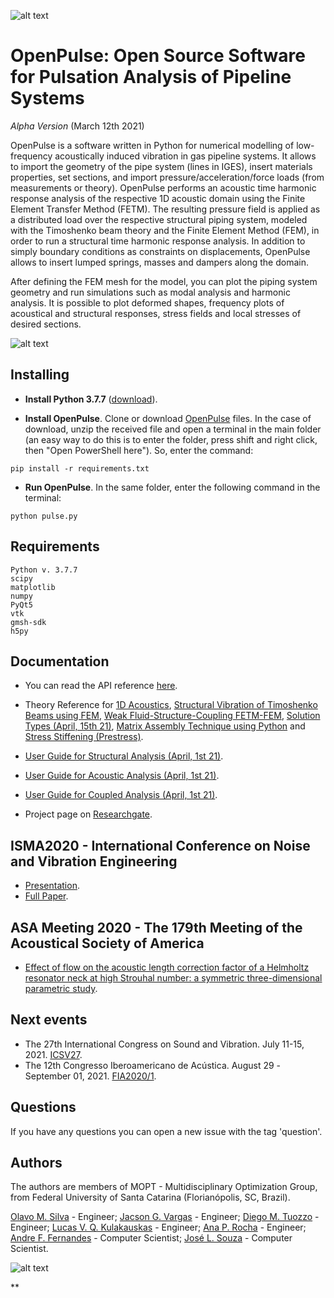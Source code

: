 ![alt text](https://open-pulse.github.io/OpenPulse/doc/opav.PNG?raw=true)

# OpenPulse: Open Source Software for Pulsation Analysis of Pipeline Systems

*Alpha Version* (March 12th 2021)

OpenPulse is a software written in Python for numerical modelling of low-frequency acoustically induced vibration in gas pipeline systems. It allows to import the geometry of the pipe system (lines in IGES), insert materials properties, set sections, and import pressure/acceleration/force loads (from measurements or theory). OpenPulse performs an acoustic time harmonic response analysis of the respective 1D acoustic domain using the Finite Element Transfer Method (FETM). The resulting pressure field is applied as a distributed load over the respective structural piping system, modeled with the Timoshenko beam theory and the Finite Element Method (FEM), in order to run a structural time harmonic response analysis. In addition to simply boundary conditions as constraints on displacements, OpenPulse allows to insert lumped springs, masses and dampers along the domain.

After defining the FEM mesh for the model, you can plot the piping system geometry and run simulations such as modal analysis and harmonic analysis. It is possible to plot deformed shapes, frequency plots of acoustical and structural responses, stress fields and local stresses of desired sections.

![alt text](https://open-pulse.github.io/OpenPulse/doc/system3.jpeg?raw=true)

## Installing

- **Install Python 3.7.7** ([download](https://www.python.org/downloads/release/python-377/)).

- **Install OpenPulse**.
Clone or download [OpenPulse](https://github.com/open-pulse/OpenPulse) files. In the case of download, unzip the received file and open a terminal in the main folder (an easy way to do this is to enter the folder, press shift and right click, then "Open PowerShell here"). So, enter the command: 
```
pip install -r requirements.txt
```

- **Run OpenPulse**.
In the same folder, enter the following command in the terminal:
```
python pulse.py
```

## Requirements

    Python v. 3.7.7 
    scipy
    matplotlib
    numpy
    PyQt5
    vtk
    gmsh-sdk
    h5py
    
## Documentation
- You can read the API reference [here](https://open-pulse.readthedocs.io/en/latest/index.html).

- Theory Reference for [1D Acoustics](https://open-pulse.github.io/OpenPulse/doc/Acoustics.pdf), [Structural Vibration of Timoshenko Beams using FEM](https://open-pulse.github.io/OpenPulse/doc/Theory_Structural.pdf), [Weak Fluid-Structure-Coupling FETM-FEM](https://github.com/open-pulse/OpenPulse/blob/master/doc/OpenPulse___Report_D___Weak_Coupling.pdf), [Solution Types (April, 15th 21)](https://), [Matrix Assembly Technique using Python](https://open-pulse.github.io/OpenPulse/doc/Assembly.pdf) and [Stress Stiffening (Prestress)](https://github.com/open-pulse/OpenPulse/blob/master/doc/OpenPulse___Report_E___Prestress.pdf).

- [User Guide for Structural Analysis (April, 1st 21)](https://).

- [User Guide for Acoustic Analysis (April, 1st 21)](https://).

- [User Guide for Coupled Analysis (April, 1st 21)](https://).

- Project page on [Researchgate](https://www.researchgate.net/project/Acoustically-Induced-Vibration-in-Pipeline-Systems).

## ISMA2020 - International Conference on Noise and Vibration Engineering

- [Presentation](https://www.youtube.com/watch?v=iarKDAei6fg&t).
- [Full Paper](https://github.com/open-pulse/OpenPulse/blob/master/doc/ISMA_2020_PRE.pdf).

## ASA Meeting 2020 - The 179th Meeting of the Acoustical Society of America

- [Effect of flow on the acoustic length correction factor of a Helmholtz resonator neck at high Strouhal number: a symmetric three-dimensional parametric study](https://asa.scitation.org/doi/10.1121/1.5147459). 

## Next events

- The 27th International Congress on Sound and Vibration. July 11-15, 2021. [ICSV27](https://www.icsv27.org/).
- The 12th Congresso Iberoamericano de Acústica. August 29 -September 01, 2021. [FIA2020/1](https://fia2020.com.br/).

## Questions
If you have any questions you can open a new issue with the tag 'question'.

## Authors

The authors are members of MOPT - Multidisciplinary Optimization Group, from Federal University of Santa Catarina (Florianópolis, SC, Brazil).

   [Olavo M. Silva](https://www.linkedin.com/in/olavo-m-silva-5822a5151/) - Engineer;
   [Jacson G. Vargas](https://www.linkedin.com/in/jacson-gil-vargas-a54b0768/) - Engineer;
   [Diego M. Tuozzo](https://www.linkedin.com/in/martintuozzo/) - Engineer;
   [Lucas V. Q. Kulakauskas](https://www.linkedin.com/in/lucas-kulakauskas-5a0314182/) - Engineer;
   [Ana P. Rocha](https://www.linkedin.com/in/ana-paula-da-rocha-55520a176/) - Engineer;
   [Andre F. Fernandes](https://www.linkedin.com/in/andrefernandes2001/) - Computer Scientist; 
   [José L. Souza](https://www.linkedin.com/in/jos%C3%A9-luiz-de-souza-8669b5114/) - Computer Scientist.

![alt text](https://open-pulse.github.io/OpenPulse/doc/MOPT.JPG?raw=true)

**
